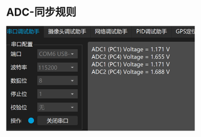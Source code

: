 # ADC-同步规则

![屏幕截图 2025-07-01 144715.png](https://raw.githubusercontent.com/hazy1k/My-drawing-bed/main/2025/07/01-14-47-30-屏幕截图%202025-07-01%20144715.png)
